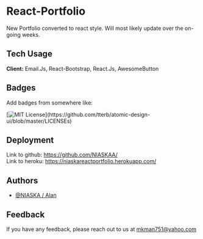 # React-Portfolio

New Portfolio converted to react style. Will most likely update over the on-going weeks. 
    
## Tech Usage

**Client:** Email.Js, React-Bootstrap, React.Js, AwesomeButton

  
## Badges

Add badges from somewhere like: 

[![MIT License](https://img.shields.io/apm/l/atomic-design-ui.svg?)](https://github.com/tterb/atomic-design-ui/blob/master/LICENSEs)

  
## Deployment

Link to github: https://github.com/NIASKAA/ \
Link to heroku: https://niaskareactportfolio.herokuapp.com/

  
  
## Authors

- [@NIASKA / Alan](https://github.com/NIASKAA)

  
## Feedback

If you have any feedback, please reach out to us at mkman751@yahoo.com
